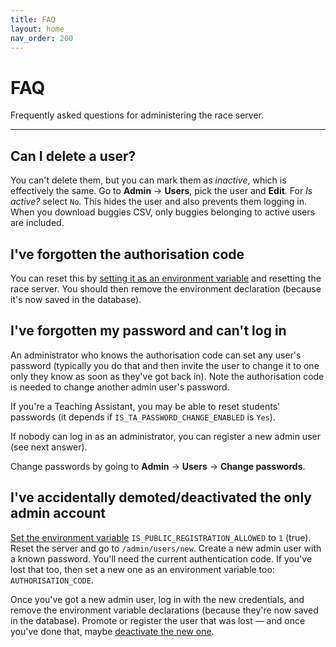 ```yaml
---
title: FAQ
layout: home
nav_order: 200
---
```


# FAQ

Frequently asked questions for administering the race server.

---

## Can I delete a user?

You can't delete them, but you can mark them as _inactive_, which is effectively the same. Go to **Admin** → **Users**, pick the user and **Edit**. For _Is active?_ select `No`. This hides the user and also prevents them logging in. When you download buggies CSV, only buggies belonging to active users are included.


## I've forgotten the authorisation code

You can reset this by [setting it as an environment variable](customising/env)
and resetting the race server. You should then remove the environment declaration (because it's now saved in the database).


## I've forgotten my password and can't log in

An administrator who knows the authorisation code can set any user's password (typically you do that and then invite the user to change it to one only they know as soon as they've got back in). Note the authorisation code is needed to change another admin user's password.

If you're a Teaching Assistant, you may be able to reset students' passwords (it depends if `IS_TA_PASSWORD_CHANGE_ENABLED` is `Yes`).

If nobody can log in as an administrator,  you can register a new
admin user (see next answer).

Change passwords by going to **Admin** → **Users** → **Change passwords**.


## I've accidentally demoted/deactivated the only admin account

[Set the environment variable](customising/env) `IS_PUBLIC_REGISTRATION_ALLOWED` to `1` (true).
Reset the server and go to `/admin/users/new`. Create a new admin user with a known password. You'll need the current authentication code. If you've lost that too, then set a new one as an environment variable too: `AUTHORISATION_CODE`.

Once you've got a new admin user, log in with the new credentials, and remove the environment variable declarations  (because they're now saved in the database). Promote or register the user that was lost — and once you've done that, maybe
[deactivate the new one](#can-i-delete-a-user).

